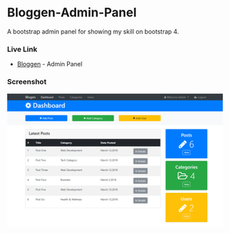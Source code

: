 # Bloggen-Admin-Panel

A bootstrap admin panel for showing my skill on bootstrap 4. 


### Live Link


* [Bloggen](https://frontendproject5.nerdjfpb.com/) - Admin Panel


### Screenshot


![Screenshot](https://github.com/nerdjfpb/Admin-template-bootstrap/blob/master/screenshot.PNG)

